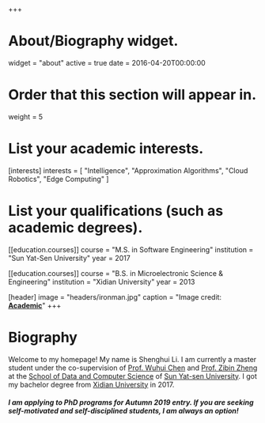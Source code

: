 +++
# About/Biography widget.
widget = "about"
active = true
date = 2016-04-20T00:00:00

# Order that this section will appear in.
weight = 5

# List your academic interests.
[interests]
  interests = [
    "Intelligence",
    "Approximation Algorithms",
    "Cloud Robotics",
    "Edge Computing"
  ]

# List your qualifications (such as academic degrees).

[[education.courses]]
  course = "M.S. in Software Engineering"
  institution = "Sun Yat-Sen University"
  year = 2017

[[education.courses]]
  course = "B.S. in Microelectronic Science & Engineering"
  institution = "Xidian University"
  year = 2013

  [header]
  image = "headers/ironman.jpg"
  caption = "Image credit: [**Academic**](https://github.com/gcushen/hugo-academic/)"
+++

# Biography
Welcome to my homepage! My name is Shenghui Li. I am currently a master student under the co-supervision of [Prof. Wuhui Chen](http://sdcs.sysu.edu.cn/content/2955)  and [Prof. Zibin Zheng](http://www.zibinzheng.com/) at the [School of Data and Computer Science](https://en.xidian.edu.cn/) of [Sun Yat-sen University](http://www.sysu.edu.cn/2012/en/index.htm). I got my bachelor degree from [Xidian University](https://en.xidian.edu.cn/) in 2017.

##### I am applying to PhD programs for Autumn 2019 entry. If you are seeking self-motivated and self-disciplined students, I am always an option!
